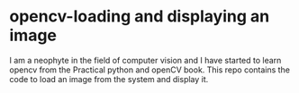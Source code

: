 # opencv-loading and displaying an image
I am a neophyte in the field of computer vision and I have started to learn opencv from the Practical python and openCV book.
This repo contains the code to load an image from the system and display it.
